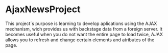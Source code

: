 # AjaxNewsProject

This project´s purpose is learning to develop aplications using the AJAX mechanism, wich provides us with backstage data
from a foreign server. It becomes useful when you do not want the entire page to load twice, AJAX allows you to refresh and change certain elements and atributes of the page. 

